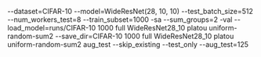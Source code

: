--dataset=CIFAR-10 --model=WideResNet(28, 10, 10) --test_batch_size=512 --num_workers_test=8 --train_subset=1000 -sa --sum_groups=2 -val --load_model=runs/CIFAR-10 1000 full WideResNet28_10 platou uniform-random-sum2 --save_dir=CIFAR-10 1000 full WideResNet28_10 platou uniform-random-sum2 aug_test --skip_existing --test_only --aug_test=125